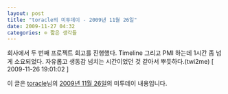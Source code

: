 ```yaml
---
layout: post
title: "toracle의 미투데이 - 2009년 11월 26일"
date: 2009-11-27 04:32
categories: ⊙ 짧은 생각들
---
```


회사에서 두 번째 프로젝트 회고를 진행했다. Timeline 그리고 PMI 하는데 1시간 좀 넘게 소요되었다. 자유롭고 생동감 넘치는 시간이었던 것 같아서 뿌듯하다.(twi2me) [ 2009-11-26 19:01:02 ]

이 글은 [toracle](http://me2day.net/toracle)님의 [2009년 11월 26일](http://me2day.net/toracle/2009/11/26#19:01:02)의 미투데이 내용입니다.


       
